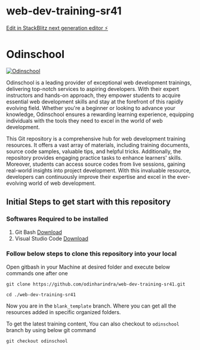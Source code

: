 # web-dev-training-sr41

[Edit in StackBlitz next generation editor ⚡️](https://stackblitz.com/~/github.com/odinharindra/web-dev-training-sr41)

# Odinschool

[![Odinschool](https://www.odinschool.com/hubfs/OdinSchool_V3/icons/Odinschool_v3_logo.svg)](https://www.odinschool.com/)

Odinschool is a leading provider of exceptional web development trainings, delivering top-notch services to aspiring developers. With their expert instructors and hands-on approach, they empower students to acquire essential web development skills and stay at the forefront of this rapidly evolving field. Whether you're a beginner or looking to advance your knowledge, Odinschool ensures a rewarding learning experience, equipping individuals with the tools they need to excel in the world of web development.

This Git repository is a comprehensive hub for web development training resources. It offers a vast array of materials, including training documents, source code samples, valuable tips, and helpful tricks. Additionally, the repository provides engaging practice tasks to enhance learners' skills. Moreover, students can access source codes from live sessions, gaining real-world insights into project development. With this invaluable resource, developers can continuously improve their expertise and excel in the ever-evolving world of web development.

## Initial Steps to get start with this repository

### Softwares Required to be installed

1. Git Bash [Download](https://git-scm.com/downloads)
2. Visual Studio Code [Download](https://code.visualstudio.com/)

### Follow below steps to clone this repository into your local

Open gitbash in your Machine at desired folder and execute below commands one after one

```
git clone https://github.com/odinharindra/web-dev-training-sr41.git

cd ./web-dev-training-sr41
```

Now you are in the `blank_template` branch.
Where you can get all the resources added in specific organized folders.

To get the latest training content, You can also checkout to `odinschool` branch by using below git command

```
git checkout odinschool
```

&ensp;
